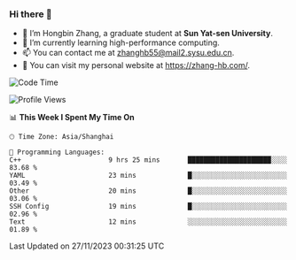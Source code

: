 ### Hi there 👋

- 🔭 I’m Hongbin Zhang, a graduate student at **Sun Yat-sen University**.
- 🌱 I’m currently learning high-performance computing.
- 📫 You can contact me at zhanghb55@mail2.sysu.edu.cn.
- 👀 You can visit my personal website at https://zhang-hb.com/.

<!--START_SECTION:waka-->
![Code Time](http://img.shields.io/badge/Code%20Time-256%20hrs%2013%20mins-blue)

![Profile Views](http://img.shields.io/badge/Profile%20Views-1-blue)

📊 **This Week I Spent My Time On** 

```text
🕑︎ Time Zone: Asia/Shanghai

💬 Programming Languages: 
C++                      9 hrs 25 mins       █████████████████████░░░░   83.68 % 
YAML                     23 mins             █░░░░░░░░░░░░░░░░░░░░░░░░   03.49 % 
Other                    20 mins             █░░░░░░░░░░░░░░░░░░░░░░░░   03.06 % 
SSH Config               19 mins             █░░░░░░░░░░░░░░░░░░░░░░░░   02.96 % 
Text                     12 mins             ░░░░░░░░░░░░░░░░░░░░░░░░░   01.89 % 
```


 Last Updated on 27/11/2023 00:31:25 UTC
<!--END_SECTION:waka-->